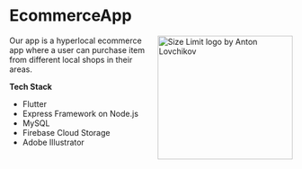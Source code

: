 # EcommerceApp

<img src="https://firebasestorage.googleapis.com/v0/b/ecommerce-project-34876.appspot.com/o/Untitled-1.png?alt=media&token=bf0a66e3-8422-4275-b9db-626001c50dc1" align="right"
     alt="Size Limit logo by Anton Lovchikov" width="240" height="220">

Our app is a hyperlocal ecommerce app where a user can purchase item from different local shops in their areas.

**Tech Stack**

* Flutter
* Express Framework on Node.js
* MySQL
* Firebase Cloud Storage
* Adobe Illustrator

